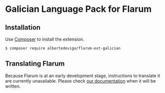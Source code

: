 # Galician Language Pack for Flarum

## Installation

Use [Composer](https://getcomposer.org/) to install the extension.

```bash
$ composer require albertedevigo/flarum-ext-galician
```

## Translating Flarum

Because Flarum is at an early development stage, instructions to translate it are currently unavailable. Please check [our documentation](http://flarum.org/docs/translate/) when it will be written.
